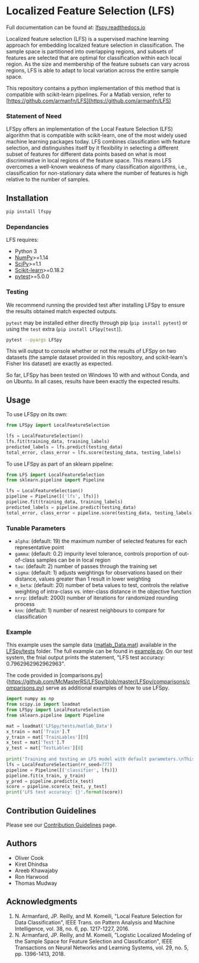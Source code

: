 # Localized Feature Selection (LFS)

Full documentation can be found at: [lfspy.readthedocs.io](https://lfspy.readthedocs.io)

Localized feature selection (LFS) is a supervised machine learning approach for embedding localized feature selection in classification. The sample space is partitioned into overlapping regions, and subsets of features are selected that are optimal for classification within each local region. As the size and membership of the feature subsets can vary across regions, LFS is able to adapt to local variation across the entire sample space.

This repository contains a python implementation of this method that is compatible with scikit-learn pipelines. For a Matlab version, refer to [https://github.com/armanfn/LFS](https://github.com/armanfn/LFS)

### Statement of Need

LFSpy offers an implementation of the Local Feature Selection (LFS) algorithm that is compatible with scikit-learn, one of the most widely used machine learning packages today. LFS combines classification with feature selection, and distinguishes itself by it flexibility in selecting a different subset of features for different data points based on what is most discriminative in local regions of the feature space. This means LFS overcomes a well-known weakness of many classification algorithms, i.e., classification for non-stationary data where the number of features is high relative to the number of samples. 

## Installation

```bash
pip install lfspy
```

### Dependancies
LFS requires:
* Python 3
* [NumPy](https://numpy.org/)>=1.14
* [SciPy](https://www.scipy.org/)>=1.1
* [Scikit-learn](https://scikit-learn.org/stable/index.html)>=0.18.2
* [pytest](https://docs.pytest.org/en/latest/)>=5.0.0

### Testing
We recommend running the provided test after installing LFSpy to ensure the results obtained match expected outputs.

`pytest` may be installed either directly through pip (`pip install pytest`) or using the `test`
extra (`pip install LFSpy[test]`).

```bash
pytest --pyargs LFSpy
```

This will output to console whether or not the results of LFSpy on two datasets (the sample dataset provided in this repository, and scikit-learn's Fisher Iris dataset) are exactly as expected.

So far, LFSpy has been tested on Windows 10 with and without Conda, and on Ubuntu. In all cases, results have been exactly the expected results.

## Usage
To use LFSpy on its own:
```python
from LFSpy import LocalFeatureSelection

lfs = LocalFeatureSelection()
lfs.fit(training_data, training_labels)
predicted_labels = lfs.predict(testing_data)
total_error, class_error = lfs.score(testing_data, testing_labels)
```

To use LFSpy as part of an sklearn pipeline:
```python
from LFS import LocalFeatureSelection
from sklearn.pipeline import Pipeline

lfs = LocalFeatureSelection()
pipeline = Pipeline([('lfs', lfs)])
pipeline.fit(training_data, training_labels)
predicted_labels = pipeline.predict(testing_data)
total_error, class_error = pipeline.score(testing_data, testing_labels)
```

### Tunable Parameters
* `alpha`: (default: 19) the maximum number of selected features for each representative point
* `gamma`: (default: 0.2) impurity level tolerance, controls proportion of out-of-class samples can be in local region
* `tau`: (default: 2) number of passes through the training set
* `sigma`: (default: 1) adjusts weightings for observations based on their distance, values greater than 1 result in lower weighting
* `n_beta`: (default: 20) number of beta values to test, controls the relative weighting of intra-class vs. inter-class distance in the objective function
* `nrrp`: (default: 2000) number of iterations for randomized rounding process
* `knn`: (default: 1) number of nearest neighbours to compare for classification

### Example
This example uses the sample data ([matlab_Data.mat](https://github.com/McMasterRS/LFSpy/blob/master/LFSpy/tests/matlab_Data.mat)) available in the [LFSpy/tests](https://github.com/McMasterRS/LFSpy/tree/master/LFSpy/tests) folder. The full example can be found in [example.py](https://github.com/McMasterRS/LFSpy/blob/master/example.py). On our test system, the fnial output prints the statement, "LFS test accuracy: 0.7962962962962963".

The code provided in [comparisons.py]{https://github.com/McMasterRS/LFSpy/blob/master/LFSpy/comparisons/comparisons.py) serve as additional examples of how to use LFSpy.

```python
import numpy as np
from scipy.io import loadmat
from LFSpy import LocalFeatureSelection
from sklearn.pipeline import Pipeline

mat = loadmat('LFSpy/tests/matlab_Data')
x_train = mat['Train'].T
y_train = mat['TrainLables'][0]
x_test = mat['Test'].T
y_test = mat['TestLables'][0]
        
print('Training and testing an LFS model with default parameters.\nThis may take a few minutes...')
lfs = LocalFeatureSelection(rr_seed=777)
pipeline = Pipeline([('classifier', lfs)])
pipeline.fit(x_train, y_train)
y_pred = pipeline.predict(x_test)
score = pipeline.score(x_test, y_test)
print('LFS test accuracy: {}'.format(score))
```

## Contribution Guidelines

Please see our [Contribution Guidelines](https://lfspy.readthedocs.io/en/latest/Community%20Guidelines.html) page.


## Authors
*  Oliver Cook
*  Kiret Dhindsa
*  Areeb Khawajaby
*  Ron Harwood
*  Thomas Mudway

## Acknowledgments

1. N. Armanfard, JP. Reilly, and M. Komeili, "Local Feature Selection for Data Classification", IEEE Trans. on Pattern Analysis and Machine Intelligence, vol. 38, no. 6, pp. 1217-1227, 2016.
2. N. Armanfard, JP. Reilly, and M. Komeili, "Logistic Localized Modeling of the Sample Space for Feature Selection and Classification", IEEE Transactions on Neural Networks and Learning Systems, vol. 29, no. 5, pp. 1396-1413, 2018.
